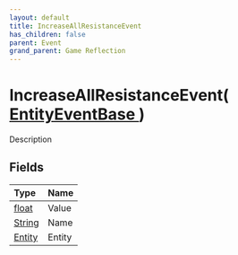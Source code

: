 ```yaml
---
layout: default
title: IncreaseAllResistanceEvent
has_children: false
parent: Event
grand_parent: Game Reflection
---
```

# IncreaseAllResistanceEvent( [ EntityEventBase ](/riftbreaker-wiki/docs/game-reflection/events/entity_event_base/) )
Description 

## Fields

| Type | Name |
|:----------|:--------------|
| [float](/riftbreaker-wiki/docs/game-reflection/components/float/) | Value |
| [String](/riftbreaker-wiki/docs/game-reflection/components/string/) | Name |
| [Entity](/riftbreaker-wiki/docs/game-reflection/classes/entity/) | Entity |

